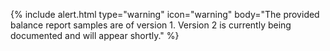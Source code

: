{% include alert.html type="warning" icon="warning" body="The provided balance
report samples are of version 1. Version 2 is currently being documented and
will appear shortly." %}
